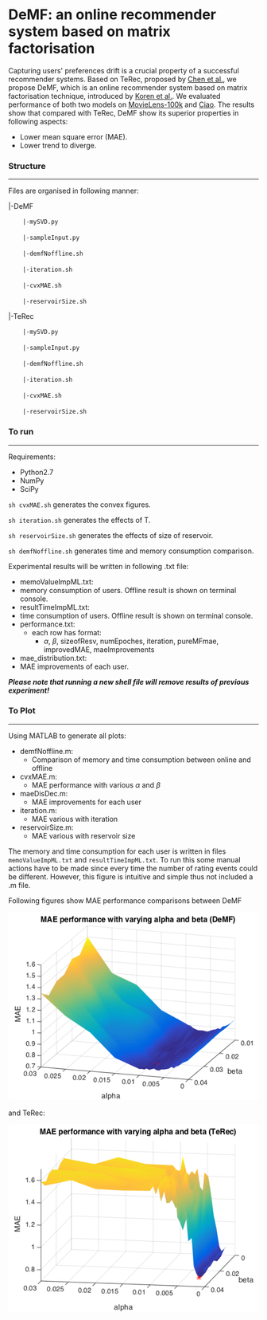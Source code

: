 # DeMF: an online recommender system based on matrix factorisation

Capturing users' preferences drift is a crucial property of a successful recommender systems. Based on TeRec, proposed by [Chen et al.](http://www.vldb.org/pvldb/vol6/p1254-chen.pdf), we propose DeMF, which is an online recommender system based on matrix factorisation technique, introduced by [Koren et al.](https://datajobs.com/data-science-repo/Recommender-Systems-[Netflix].pdf). We evaluated performance of both two models on [MovieLens-100k](http://grouplens.org/datasets/movielens/100k/) and [Ciao](http://www.jiliang.xyz/trust.html). The results show that compared with TeRec, DeMF show its superior properties in following aspects:

* Lower mean square error (MAE).
* Lower trend to diverge.



### Structure
----------------------
	  
Files are organised in following manner:

 |-DeMF
 
		|-mySVD.py
		
		|-sampleInput.py
		
		|-demfNoffline.sh
		
		|-iteration.sh
		
		|-cvxMAE.sh
		
		|-reservoirSize.sh
		

 |-TeRec
 
		|-mySVD.py
		
		|-sampleInput.py
		
		|-demfNoffline.sh
		
		|-iteration.sh
		
		|-cvxMAE.sh
		
		|-reservoirSize.sh
		
### To run
--------------------------------------
Requirements: 

 * Python2.7
 * NumPy 
 * SciPy 

 
`sh cvxMAE.sh` generates the convex figures.

`sh iteration.sh` generates the effects of T.

`sh reservoirSize.sh` generates the effects of size of reservoir.

`sh demfNoffline.sh` generates time and memory consumption comparison.



Experimental results will be written in following .txt file:

* memoValueImpML.txt: 
 * memory consumption of users. Offline result is shown on terminal console.
* resultTimeImpML.txt: 
 * time consumption of users. Offline result is shown on terminal console.
* performance.txt:
	* each row has format:
 		* $\alpha$, $\beta$, sizeofResv, numEpoches, iteration, pureMFmae, improvedMAE, maeImprovements
*  mae_distribution.txt:
 *   MAE improvements of each user.

_**Please note that running a new shell file will remove results of previous experiment!**_

### To Plot
-----------------------------
Using MATLAB to generate all plots:

* demfNoffline.m:
	*  Comparison of memory and time consumption between online and offline
* cvxMAE.m:
	*  MAE performance with various $\alpha$ and $\beta$
* maeDisDec.m:
	*  MAE improvements for each user
* iteration.m:
	*  MAE various with iteration
* reservoirSize.m:
	*  MAE various with reservoir size


The memory and time consumption for each user is written in files `memoValueImpML.txt` and `resultTimeImpML.txt`. To run this some manual actions have to be made since every time the number of rating events could be different. However, this figure is intuitive and simple thus not included a .m file.  

Following figures show  MAE performance comparisons between DeMF  
  
  ![DeMf](https://github.com/JoeMzhao/recomPrj/blob/master/figures/impCVX.png)
  
and TeRec:

  ![TeRec](https://github.com/JoeMzhao/recomPrj/blob/master/figures/terecCVX.png)


 



